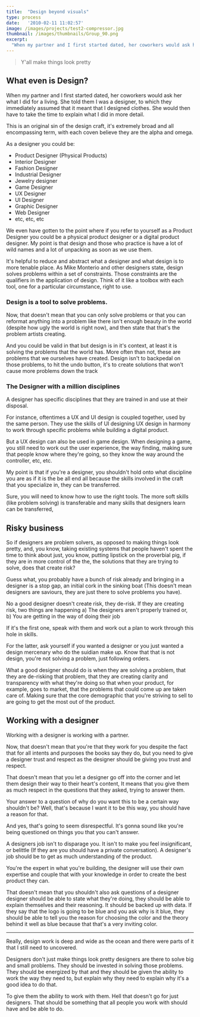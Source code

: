 ```yaml
---
title:  "Design beyond visuals"
type: process
date:   '2010-02-11 11:02:57'
image: /images/projects/test2-compressor.jpg
thumbnail: /images/thumbnails/Group_90.png
excerpt:
  "When my partner and I first started dated, her coworkers would ask her what I did for a living. She told them I was a designer, to which they immediately assumed that it meant that I designed clothes. She would then have to take the time to explain what I did in more detail."
---
```


> Y'all make things look pretty


## What even is Design?

When my partner and I first started dated, her coworkers would ask her what I did for a living. She told them I was a designer, to which they immediately assumed that it meant that I designed clothes. She would then have to take the time to explain what I did in more detail.

This is an original sin of the design craft, it's extremely broad and all encompassing term, with each coven believe they are the alpha and omega.

As a designer you could be:

- Product Designer (Physical Products)
- Interior Designer
- Fashion Designer
- Industrial Designer
- Jewelry designer
- Game Designer
- UX Designer
- UI Designer
- Graphic Designer
- Web Designer
- etc, etc, etc

We even have gotten to the point where if you refer to yourself as a Product Designer you could be a physical product designer or a digital product designer. My point is that design and those who practice is have a lot of wild names and a lot of unpacking as soon as we use them.

It's helpful to reduce and abstract what a designer and what design is to more tenable place. As Mike Monterio and other designers state, design solves problems within a set of constraints. Those constraints are the qualifiers in the application of design. Think of it like a toolbox with each tool, one for a particular circumstance, right to use. 

### Design is a tool to solve problems.

Now, that doesn't mean that you can only solve problems or that you can reformat anything into a problem like there isn't enough beauty in the world (despite how ugly the world is right now), and then state that that's the problem artists creating.

And you could be valid in that but design is in it's context, at least it is solving the problems that the world has. More often than not, these are problems that we ourselves have created. Design isn't to backpedal on those problems, to hit the undo button, it's to create solutions that won't cause more problems down the track

### The Designer with a million disciplines 

A designer has specific disciplines that they are trained in and use at their disposal.

For instance, oftentimes a UX and UI design is coupled together, used by the same person. They use the skills of UI designing UX design in harmony to work through specific problems while building a digital product.

But a UX design can also be used in game design. When designing a game, you still need to work out the user experience, the way finding, making sure that people know where they're going, so they know the way around the controller, etc, etc.

My point is that if you're a designer, you shouldn't hold onto what discipline you are as if it is the be all end all because the skills involved in the craft that you specialize in, they can be transferred.

Sure, you will need to know how to use the right tools. The more soft skills (like problem solving) is transferable and many skills that designers learn can be transferred,

## Risky business

So if designers are problem solvers, as opposed to making things look pretty, and, you know, taking existing systems that people haven't spent the time to think about just, you know, putting lipstick on the proverbial pig, if they are in more control of the the, the solutions that they are trying to solve, does that create risk?

Guess what, you probably have a bunch of risk already and bringing in a designer is a stop gap, an initial cork in the sinking boat (This doesn't mean designers are saviours, they are just there to solve problems you have).

No a good designer doesn't create risk, they de-risk. If they are creating risk, two things are happening
a) The designers aren't properly trained or,
b) You are getting in the way of doing their job 

If it's the first one, speak with them and work out a plan to work through this hole in skills. 

For the latter, ask yourself if you wanted a designer or you just wanted a design mercenary who do the suidian make up. Know that that is not design, you're not solving a problem, just following orders.

What a good designer should do is when they are solving a problem, that they are de-risking that problem, that they are creating clarity and transparency with what they're doing so that when your product, for example, goes to market, that the problems that could come up are taken care of. Making sure that the core demographic that you're striving to sell to are going to get the most out of the product.

## Working with a designer

Working with a designer is working with a partner.

Now, that doesn't mean that you're that they work for you despite the fact that for all intents and purposes the books say they do, but you need to give a designer trust and respect as the designer should be giving you trust and respect.

That doesn't mean that you let a designer go off into the corner and let them design their way to their heart's content, It means that you give them as much respect in the questions that they asked, trying to answer them. 

Your answer to a question of why do you want this to be a certain way shouldn't be? Well, that's because I want it to be this way, you should have a reason for that.

And yes, that's going to seem disrespectful. It's gonna sound like you're being questioned on things you that you can't answer.

A designers job isn't to disparage you. It isn't to make you feel insignificant, or belittle (If they are you should have a private conversation). A designer's job should be to get as much understanding of the product.

You're the expert in what you're building, the designer will use their own expertise and couple that with your knowledge in order to create the best product they can.

That doesn't mean that you shouldn't also ask questions of a designer designer should be able to state what they're doing, they should be able to explain themselves and their reasoning. It should be backed up with data. If they say that the logo is going to be blue and you ask why is it blue, they should be able to tell you the reason for choosing the color and the theory behind it well as blue because that that's a very inviting color.

---

Really, design work is deep and wide as the ocean and there were parts of it that I still need to uncovered.

Designers don't just make things look pretty designers are there to solve big and small problems. They should be invested in solving those problems. They should be energized by that and they should be given the ability to work the way they need to, but explain why they need to explain why it's a good idea to do that.

To give them the ability to work with them. Hell that doesn't go for just designers. That should be something that all people you work with should have and be able to do.
